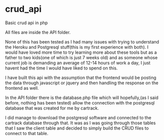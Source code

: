 # crud_api
Basic crud api in php

All files are inside the API folder.

None of this has been tested as I had many issues with trying to understand the Heroku and Postgresql stuff(this is my first experience with both).
I would have loved more time to try learning more about these tools but as a father to two kids(one of which is just 7 weeks old) and as someone whose current job is demanding an average of 12-14 hours of work a day, I just havent had the time I would have liked to spend on this.

I have built this api with the assumption that the frontend would be posting the data through javascript or jquery and then handling the response on the frontend as well.

In the API folder there is the database.php file which will hopefully,(as I said before, nothing has been tested) allow the connection with the postgresql database that was created for me by cartrack.

I did manage to download the postgresql software and connected to the cartrack database through that. It was as I was going through those tables that I saw the client table and decided to simply build the CRUD files to connect to that table.
